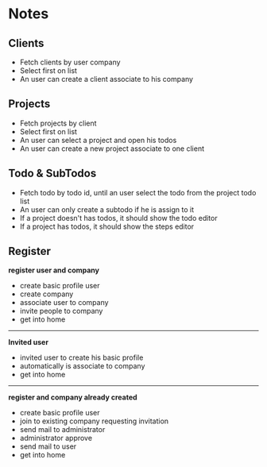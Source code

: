# Notes

## Clients
- Fetch clients by user company
- Select first on list 
- An user can create a client associate to his company

## Projects
- Fetch projects by client
- Select first on list
- An user can select a project and open his todos
- An user can create a new project associate to one client

## Todo & SubTodos
- Fetch todo by todo id, until an user select the todo from the project todo list
- An user can only create a subtodo if he is assign to it
- If a project doesn't has todos, it should show the todo editor
- If a project has todos, it should show the steps editor

## Register
__register user and company__
- create basic profile user
- create company
- associate user to company
- invite people to company
- get into home
***
__Invited user__
- invited user to create his basic profile
- automatically is associate to company
- get into home
***
__register and company already created__
- create basic profile user
- join to existing company requesting invitation
- send mail to administrator
- administrator approve
- send mail to user
- get into home




 
